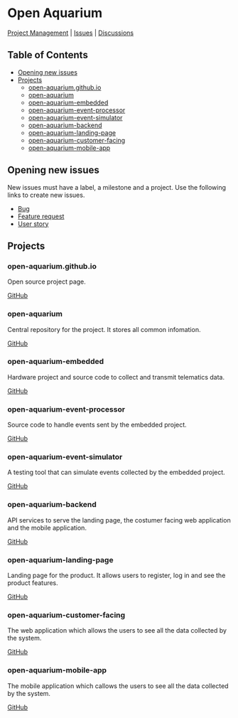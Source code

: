# Open Aquarium

[Project Management](https://github.com/orgs/open-aquarium/projects/1) | [Issues](https://github.com/open-aquarium/open-aquarium/issues) | [Discussions](https://github.com/open-aquarium/open-aquarium/discussions)

## Table of Contents

* [Opening new issues](#opening-new-issues)
* [Projects](#projects)
   * [open-aquarium.github.io](#open-aquarium.github.io)
   * [open-aquarium](#open-aquarium)
   * [open-aquarium-embedded](#open-aquarium-embedded)
   * [open-aquarium-event-processor](#open-aquarium-event-processor)
   * [open-aquarium-event-simulator](#open-aquarium-event-simulator)
   * [open-aquarium-backend](#open-aquarium-backend)
   * [open-aquarium-landing-page](#open-aquarium-landing-page)
   * [open-aquarium-customer-facing](#open-aquarium-customer-facing)
   * [open-aquarium-mobile-app](#open-aquarium-mobile-app)

## Opening new issues

New issues must have a label, a milestone and a project. Use the following links to create new issues.

* [Bug](https://github.com/open-aquarium/open-aquarium/issues/new?assignees=&labels=bug%2C+priority%3A+low%2C+status%3A+awaiting+triage&template=bug_report.md&title=Bug+title&milestone=Backlog&projects=open-aquarium/1)
* [Feature request](https://github.com/open-aquarium/open-aquarium/issues/new?assignees=&labels=priority%3A+low%2C+status%3A+awaiting+triage%2C+goal%3A+addition&template=feature_request.md&title=Feature+title&milestone=Backlog&projects=open-aquarium/1)
* [User story](https://github.com/open-aquarium/open-aquarium/issues/new?assignees=&labels=user+story%2C+priority%3A+low%2C+status%3A+awaiting+triage&template=user-story.md&title=User+story&milestone=Backlog&projects=open-aquarium/1)

## Projects

### open-aquarium.github.io

Open source project page.

[GitHub](https://github.com/open-aquarium/open-aquarium.github.io)

### open-aquarium

Central repository for the project. It stores all common infomation.

[GitHub](https://github.com/open-aquarium)

### open-aquarium-embedded

Hardware project and source code to collect and transmit telematics data.

[GitHub](https://github.com/open-aquarium/open-aquarium-embedded)

### open-aquarium-event-processor

Source code to handle events sent by the embedded project.

[GitHub](https://github.com/open-aquarium/open-aquarium-event-processor)

### open-aquarium-event-simulator

A testing tool that can simulate events collected by the embedded project.

[GitHub](https://github.com/open-aquarium/open-aquarium-event-simulator)

### open-aquarium-backend

API services to serve the landing page, the costumer facing web application and the mobile application.

[GitHub](https://github.com/open-aquarium/open-aquarium-backend)

### open-aquarium-landing-page

Landing page for the product. It allows users to register, log in and see the product features.

[GitHub](https://github.com/open-aquarium/open-aquarium-landing-page)

### open-aquarium-customer-facing

The web application which allows the users to see all the data collected by the system.

[GitHub](https://github.com/open-aquarium/open-aquarium-customer-facing)

### open-aquarium-mobile-app

The mobile application which callows the users to see all the data collected by the system.

[GitHub](https://github.com/open-aquarium/open-aquarium-mobile-app)
